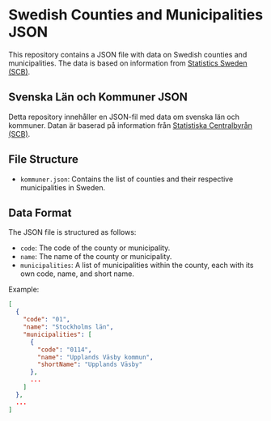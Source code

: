 # Swedish Counties and Municipalities JSON

This repository contains a JSON file with data on Swedish counties and municipalities. The data is based on information from [Statistics Sweden (SCB)](https://www.scb.se/hitta-statistik/regional-statistik-och-kartor/regionala-indelningar/lan-och-kommuner/lan-och-kommuner-i-kodnummerordning/).

## Svenska Län och Kommuner JSON

Detta repository innehåller en JSON-fil med data om svenska län och kommuner. Datan är baserad på information från [Statistiska Centralbyrån (SCB)](https://www.scb.se/hitta-statistik/regional-statistik-och-kartor/regionala-indelningar/lan-och-kommuner/lan-och-kommuner-i-kodnummerordning/).

## File Structure

- `kommuner.json`: Contains the list of counties and their respective municipalities in Sweden.

## Data Format

The JSON file is structured as follows:

- `code`: The code of the county or municipality.
- `name`: The name of the county or municipality.
- `municipalities`: A list of municipalities within the county, each with its own code, name, and short name.

Example:

```json
[
  {
    "code": "01",
    "name": "Stockholms län",
    "municipalities": [
      {
        "code": "0114",
        "name": "Upplands Väsby kommun",
        "shortName": "Upplands Väsby"
      },
      ...
    ]
  },
  ...
]
```
